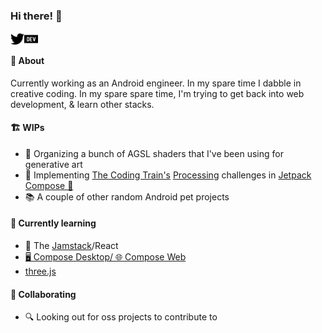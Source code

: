 ### Hi there! 👋
[<img align="left" alt="TashaRamesh | Twitter" width="22px" src="./simpleicons/twitter.svg" />](https://twitter.com/TashaRamesh)
[<img align="left" alt="drinkthestars | Dev.to" width="22px" src="./simpleicons/devdotto.svg" />](https://dev.to/drinkthestars)

<br/>

#### 🔮 About
Currently working as an Android engineer. In my spare time I dabble in creative coding. In my spare spare time, I'm trying to get back into web development, & learn other stacks.

#### 🏗️ WIPs
- 📃 Organizing a bunch of AGSL shaders that I've been using for generative art
- 🧪 Implementing [The Coding Train's](https://www.youtube.com/channel/UCvjgXvBlbQiydffZU7m1_aw) [Processing](https://processing.org/) challenges in [Jetpack Compose 🤖](https://developer.android.com/jetpack/compose)
- 📚 A couple of other random Android pet projects

#### 🌱 Currently learning
- 🥞 The [Jamstack](https://jamstack.org/)/React
- [🖥️ Compose Desktop/ 🌐 Compose Web](https://www.jetbrains.com/lp/compose-mpp/)
- [three.js](https://github.com/mrdoob/three.js/)


#### 👯 Collaborating
- 🔍 Looking out for oss projects to contribute to
